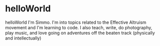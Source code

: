 # helloWorld
helloWorld
I'm Simmo. I'm into topics related to the Effective Altruism movement and I'm learning to code. I also teach, write, do photography, play music, and love going on adventures off the beaten track (physically and intellectually)
